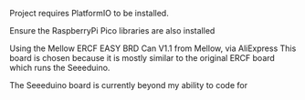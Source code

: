 Project requires PlatformIO to be installed.

Ensure the RaspberryPi Pico libraries are also installed

Using the Mellow ERCF EASY BRD Can V1.1 from Mellow, via AliExpress
This board is chosen because it is mostly similar to the original ERCF board which runs the Seeeduino.

The Seeeduino board is currently beyond my ability to code for
